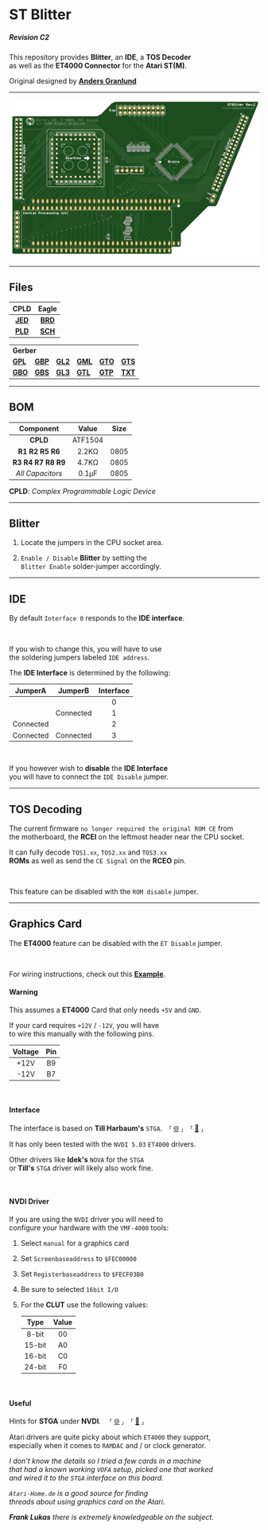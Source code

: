 
[ET4000 Wiring]: Resources/ET4000%20Wiring.jpg
[Preview]: Resources/Preview.png

[STGA]: http://www.harbaum.org/till/atari/index.html
[STGA Archive]: https://web.archive.org/web/20210423201238/http://www.harbaum.org/till/atari/index.html

[Hints]: https://forum.atari-home.de/index.php?topic=12789.0
[Hints Archive]: https://web.archive.org/web/20211221063353/https://forum.atari-home.de/index.php?topic=12789.0

[Anders Granlund]: http://www.happydaze.se/


[CPLD-JED]: CPLD/STBLITTER_REVC_ATF1504.jed
[CPLD-PLD]: CPLD/STBLITTER_REVC_ATF1504.PLD

[Eagle-BRD]: Eagle/STBlitter_RevC2.brd
[Eagle-SCH]: Eagle/STBlitter_RevC2.sch

[Gerber-GBL]: Gerber/STBlitter_RevC2.GBL
[Gerber-GBO]: Gerber/STBlitter_RevC2.GBO
[Gerber-GBP]: Gerber/STBlitter_RevC2.GBP
[Gerber-GBS]: Gerber/STBlitter_RevC2.GBS
[Gerber-GL2]: Gerber/STBlitter_RevC2.GL2
[Gerber-GL3]: Gerber/STBlitter_RevC2.GL3
[Gerber-GML]: Gerber/STBlitter_RevC2.GML
[Gerber-GTL]: Gerber/STBlitter_RevC2.GTL
[Gerber-GTO]: Gerber/STBlitter_RevC2.GTO
[Gerber-GTP]: Gerber/STBlitter_RevC2.GTP
[Gerber-GTS]: Gerber/STBlitter_RevC2.GTS
[Gerber-TXT]: Gerber/STBlitter_RevC2.TXT


# ST Blitter
##### *Revision C2*

This repository provides **Blitter**, an **IDE**, a **TOS Decoder**<br>
as well as the **ET4000 Connector** for the **Atari ST(M)**.

Original designed by **[Anders Granlund]**

---

![Preview]

---

## Files

| CPLD | Eagle |
|:----:|:-----:|
| **[JED][CPLD-JED]** | **[BRD][Eagle-BRD]** |
| **[PLD][CPLD-PLD]** | **[SCH][Eagle-SCH]** |

<table>
    <tr>
      <td colspan="6"><b>Gerber</b></td>
    </tr>
    <tr>
        <td><a href = 'Gerber/STBlitter_RevC2.GBL' ><b>GPL</b></a></td>
        <td><a href = 'Gerber/STBlitter_RevC2.GBP' ><b>GBP</b></a></td>
        <td><a href = 'Gerber/STBlitter_RevC2.GL2' ><b>GL2</b></a></td>
        <td><a href = 'Gerber/STBlitter_RevC2.GML' ><b>GML</b></a></td>
        <td><a href = 'Gerber/STBlitter_RevC2.GTO' ><b>GTO</b></a></td>
        <td><a href = 'Gerber/STBlitter_RevC2.GTS' ><b>GTS</b></a></td>
    </tr>
    <tr>
        <td><a href = 'Gerber/STBlitter_RevC2.GBO' ><b>GBO</b></a></td>
        <td><a href = 'Gerber/STBlitter_RevC2.GBS' ><b>GBS</b></a></td>
        <td><a href = 'Gerber/STBlitter_RevC2.GL3' ><b>GL3</b></a></td>
        <td><a href = 'Gerber/STBlitter_RevC2.GTL' ><b>GTL</b></a></td>
        <td><a href = 'Gerber/STBlitter_RevC2.GTP' ><b>GTP</b></a></td>
        <td><a href = 'Gerber/STBlitter_RevC2.TXT' ><b>TXT</b></a></td>
    </tr>
</table>



---

## BOM

| Component | Value | Size |
|:---------:|:-----:|:----:|
| **CPLD** | ATF1504 | |
| **R1 R2 R5 R6** | 2.2KΩ | 0805 |
| **R3 R4 R7 R8 R9** | 4.7KΩ | 0805 |
| *All Capacitors* | 0.1μF | 0805 |

**CPLD**: *Complex Programmable Logic Device*

---

## Blitter

1. Locate the jumpers in the CPU socket area.

2. `Enable / Disable` **Blitter** by setting the <br>
   `Blitter Enable` solder-jumper accordingly.

---

## IDE

By default `Interface 0` responds to the **IDE interface**.

<br>

If you wish to change this, you will have to use<br>
the soldering jumpers labeled `IDE address`.

The **IDE Interface** is determined by the following:

|  JumperA  |  JumperB  | Interface |
|:---------:|:---------:|:---------:|
|           |           |     0     |
|           | Connected |     1     |
| Connected |           |     2     |
| Connected | Connected |     3     |

<br>

If you however wish to **disable** the **IDE Interface**<br>
you will have to connect the `IDE Disable` jumper.

---

## TOS Decoding

The current firmware `no longer required the original ROM CE` from<br>
the motherboard, the **RCEI** on the leftmost header near the CPU socket.

It can fully decode `TOS1.xx`, `TOS2.xx` and `TOS3.xx`<br>
**ROMs** as well as send the `CE Signal` on the **RCEO** pin.

<br>

This feature can be disabled with the `ROM disable` jumper.

---

## Graphics Card

The **ET4000** feature can be disabled with the `ET Disable` jumper.

<br>

For wiring instructions, check out this **[Example][ET4000 Wiring]**.


#### Warning

This assumes a **ET4000** Card that only needs `+5V` and `GND`.

If your card requires `+12V` / `-12V`, you will have<br>
to wire this manually with the following pins.

| Voltage | Pin |
|:-------:|:---:|
|  +12V   |  B9 |
|  -12V   |  B7 |

<br>

#### Interface

The interface is based on **Till Harbaum's** `STGA`. ⸢ [:globe_with_meridians:][STGA] ⸥ ⸢ [:floppy_disk:][STGA Archive] ⸥

It has only been tested with the `NVDI 5.03` `ET4000` drivers.

Other drivers like **Idek's** `NOVA` for the `STGA`<br>
or **Till's** `STGA` driver will likely also work fine.

<br>

#### NVDI Driver

If you are using the `NVDI` driver you will need to<br>
configure your hardware with the `VMF-4000` tools:

1. Select `manual` for a graphics card

2. Set `Screenbaseaddress` to `$FEC00000`

3. Set `Registerbaseaddress` to `$FECF03B0`

4. Be sure to selected `16bit I/O`

5. For the **CLUT** use the following values:

    | Type | Value |
    |:----:|:-----:|
    | 8-bit|   00  |
    |15-bit|   A0  |
    |16-bit|   C0  |
    |24-bit|   F0  |

<br>

#### Useful

Hints for **STGA** under **NVDI**.  ⸢ [:globe_with_meridians:][Hints] ⸥ ⸢ [:floppy_disk:][Hints Archive] ⸥

Atari drivers are quite picky about which `ET4000` they support,<br>
especially when it comes to `RAMDAC` and / or clock generator.

*I don't know the details so I tried a few cards in a machine* <br>
*that had a known working `VOFA` setup, picked one that worked* <br>
*and wired it to the `STGA` interface on this board.*

*`Atari-Home.de` is a good source for finding* <br>
*threads about using graphics card on the Atari.*

***Frank Lukas*** *there is extremely knowledgeable on the subject.*
